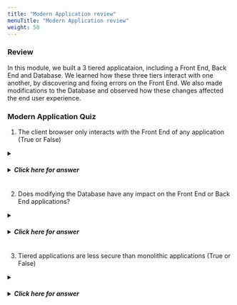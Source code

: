 ```yaml
---
title: "Modern Application review"
menuTitle: "Modern Application review"
weight: 50
---
```


### Review 

In this module, we built a 3 tiered applicataion, including a Front End, Back End and Database.  We learned how these three tiers interact with one another, by discovering and fixing errors on the Front End.  We also made modifications to the Database and observed how these changes affected the end user experience.


### Modern Application Quiz

1. The client browser only interacts with the Front End of any application (True or False)

<details>
<summary><h5><b><li>Click here for answer</li></b></h5></summary>
<b>FALSE</b> As we saw in the labs, when the user navigates to Front End website, they can be served with content rendered directly from the back end. 
</details>

2. Does modifying the Database have any impact on the Front End or Back End applications?

<details>
<summary><h5><b><li>Click here for answer</li></b></h5></summary>
<b>No</b> In Task 3, we made a change to the Database.  While the content served to the end user (client) was modified, there was no change to the Front End or Back End applications.  This is a key feature of the multi-tiered architecture.  We could change the look and feel of the Front End, but this would have no impact on the Back End.  Further, we could change the logic on the the Back End, without modifying the Front End application. 
</details>

3. Tiered applications are less secure than monolithic applications (True or False)

<details>
<summary><h5><b><li>Click here for answer</li></b></h5></summary>
<b>FALSE</b> Multi-tiered applications do expand the attack surface, meaning that we have to give more consideration for how to secure each tier.  That said, while a monolithic application only has one point of entry, once breached, malware has access to all of the application's code and data.   
</details>